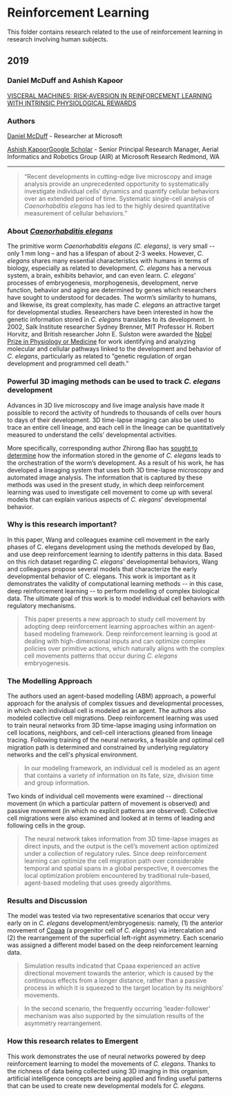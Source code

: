 
# Reinforcement Learning

This folder contains research related to the use of reinforcement learning in research involving human subjects.

## 2019

### Daniel McDuff and Ashish Kapoor

[VISCERAL MACHINES: RISK-AVERSION IN REINFORCEMENT LEARNING WITH INTRINSIC PHYSIOLOGICAL REWARDS](McDuff_Kapoor.pdf)

### Authors

[Daniel McDuff](https://www.microsoft.com/en-us/research/people/damcduff/) - Researcher at Microsoft

[Ashish Kapoor](https://www.microsoft.com/en-us/research/people/akapoor/)[Google Scholar](https://scholar.google.com/citations?user=4D1n8scAAAAJ&hl=en) - Senior Principal Research Manager, Aerial Informatics and Robotics Group (AIR) at Microsoft Research Redmond, WA

---
 
 > “Recent developments in cutting-edge live microscopy and image analysis provide an unprecedented opportunity to systematically investigate individual cells’ dynamics and quantify cellular behaviors over an extended period of time. Systematic single-cell analysis of *Caenorhabditis elegans* has led to the highly desired quantitative measurement of cellular behaviors.”

### About [*Caenorhabditis elegans*](https://cbs.umn.edu/cgc/what-c-elegans)

The primitive worm *Caenorhabditis elegans (C. elegans)*, is very small -- only 1 mm long – and has a lifespan of about 2-3 weeks.  However, *C. elegans* shares many essential characteristics with humans in terms of biology, especially as related to development.  *C. elegans* has a nervous system, a brain, exhibits behavior, and can even learn.  *C. elegans*’ processes of embryogenesis, morphogenesis, development, nerve function, behavior and aging are determined by genes which researchers have sought to understood for decades.  The worm’s similarity to humans, and likewise, its great complexity, has made *C. elegans* an attractive target for developmental studies.  Researchers have been interested in how the genetic information stored in *C. elegans* translates to its development.  In 2002, Salk Institute researcher Sydney Brenner, MIT Professor H. Robert Horvitz, and British researcher John E. Sulston were awarded the [Nobel Prize in Physiology or Medicine](https://www.nobelprize.org/prizes/medicine/2002/summary/) for work identifying and analyzing molecular and cellular pathways linked to the development and behavior of *C. elegans*, particularly as related to ”genetic regulation of organ development and programmed cell death.”

### Powerful 3D imaging methods can be used to track *C. elegans* development

Advances in 3D live microscopy and live image analysis have made it possible to record the activity of hundreds to thousands of cells over hours to days of their development.  3D time-lapse imaging can also be used to trace an entire cell lineage, and each cell in the lineage can be quantitatively measured to understand the cells’ developmental activities.

More specifically, corresponding author Zhirong Bao has [sought to determine](https://www.sloankettering.edu/research-areas/labs/zhirong-bao/overview) how the information stored in the genome of *C. elegans* leads to the orchestration of the worm’s development.  As a result of his work, he has developed a lineaging system that uses both 3D time-lapse microscopy and automated image analysis.  The information that is captured by these methods was used in the present study, in which deep reinforcement learning was used to investigate cell movement to come up with several models that can explain various aspects of *C. elegans*’ developmental behavior.

### Why is this research important?

In this paper, Wang and colleagues examine cell movement in the early phases of C. elegans development using the methods developed by Bao, and use deep reinforcement learning to identify patterns in this data.  Based on this rich dataset regarding *C. elegans*' developmental behaviors, Wang and colleagues propose several models that characterize the early developmental behavior of C. elegans.  This work is important as it demonstrates the validity of computational learning methods -- in this case, deep reinforcement learning -- to perform modelling of complex biological data.   The ultimate goal of this work is to model individual cell behaviors with regulatory mechanisms.

> This paper presents a new approach to study cell movement by adopting deep reinforcement learning approaches within an agent-based modeling framework. Deep reinforcement learning is good at dealing with high-dimensional inputs and can optimize complex policies over primitive actions, which naturally aligns with the complex cell movements patterns that occur during *C. elegans* embryogenesis. 

### The Modelling Approach  

The authors used an agent-based modelling (ABM) approach, a powerful approach for the analysis of complex tissues and developmental processes, in which each individual cell is modeled as an agent.  The authors also modeled collective cell migrations.  Deep reinforcement learning was used to train neural networks from 3D time-lapse imaging using information on cell locations, neighbors, and cell-cell interactions gleaned from lineage tracing.  Following training of the neural networks, a feasible and optimal cell migration path is determined and constrained by underlying regulatory networks and the cell's physical environment.

> In our modeling framework, an individual cell is modeled as an agent that contains a variety of information on its fate, size, division time and group information.

Two kinds of individual cell movements were examined -- directional movement (in which a particular pattern of movement is observed) and passive movement (in which no explicit patterns are observed).  Collective cell migrations were also examined and looked at in terms of leading and following cells in the group.


> The neural network takes information from 3D time-lapse images as direct inputs, and the output is the cell’s movement action optimized under a collection of regulatory rules. Since deep reinforcement learning can optimize the cell migration path over considerable temporal and spatial spans in a global perspective, it overcomes the local optimization problem encountered by traditional rule-based, agent-based modeling that uses greedy algorithms.

### Results and Discussion

The model was tested via two representative scenarios that occur very early on in *C. elegans* development/embryogenesis: namely, (1) the anterior movement of [Cpaaa](https://www.wormatlas.org/SulstonembCellLin_1983/SulstonembCellLin1983.html#fig5) (a progenitor cell of *C. elegans*) via intercalation and (2) the rearrangement of the superficial left-right asymmetry.  Each scenario was assigned a different model based on the deep reinforcement learning data.

> Simulation results indicated that Cpaaa experienced an active directional movement towards the anterior, which is caused by the continuous effects from a longer distance, rather than a passive process in which it is squeezed to the target location by its neighbors’ movements.

> In the second scenario, the frequently occurring ‘leader-follower’ mechanism was also supported by the simulation results of the asymmetry rearrangement.

### How this research relates to Emergent

This work demonstrates the use of neural networks powered by deep reinforcement learning to model the movements of *C. elegans*.  Thanks to the richness of data being collected using 3D imaging in this organism, artificial intelligence concepts are being applied and finding useful patterns that can be used to create new developmental models for *C. elegans.*
